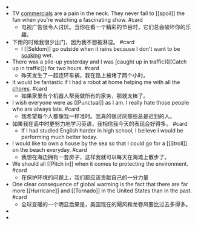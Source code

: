 -
- TV [commercials]([[Commercial]]) are a pain in the neck. They never fail to [[spoil]] the fun when you're watching a fascinating show. #card
	- 电视广告很令人讨厌。当你在看一个精彩的节目时，它们总会破坏你的乐趣。
- 下雨的时候我很少出门，因为我不想被淋湿。 #card
	- I [[Seldom]] go outside when it rains because I don't want to be [soaking]([[Soak]]) wet.
- There was a pile-up yesterday and I was [caught up in traffic]([[Catch up in traffic]]) for two hours. #card
	- 昨天发生了一起连环车祸，我在路上被堵了两个小时。
- It would be fantastic if I had a robot at home helping me with all the [chores]([[Chore]]). #card
	- 如果家里有个机器人帮我做所有的家务，那就太棒了。
- I wish everyone were as [[Punctual]] as I am. I really hate those people who are always late. #card
	- 我希望每个人都像我一样准时。我真的很讨厌那些总是迟到的人。
- 如果我在高中时更努力地学习英语，我相信我今天的表现会好得多。 #card
	- If I had studied English harder in high school, I believe I would be performing much better today.
- I would like to own a house by the sea so that I could go for a [[Stroll]] on the beach everyday. #card
	- 我想在海边拥有一套房子，这样我就可以每天在海滩上散步了。
- We should all [[Pitch in]] when it comes to protecting the environment. #card
	- 在保护环境的问题上，我们都应该贡献自己的一分力量
- One clear consequence of global warming is the fact that there are far more [[Hurricane]] and [[Tornado]] in the United States than in the past. #card
	- 全球变暖的一个明显后果是，美国现在的飓风和龙卷风要比过去多得多。
-
-